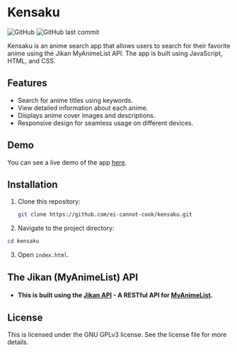 # Kensaku

![GitHub](https://img.shields.io/github/license/mjsandagi/kensaku)
![GitHub last commit](https://img.shields.io/github/last-commit/mjsandagi/kensaku)

Kensaku is an anime search app that allows users to search for their favorite anime using the Jikan MyAnimeList API. The app is built using JavaScript, HTML, and CSS.

## Features

-   Search for anime titles using keywords.
-   View detailed information about each anime.
-   Displays anime cover images and descriptions.
-   Responsive design for seamless usage on different devices.

## Demo

You can see a live demo of the app [here](https://mjsandagi.github.io/kensaku).

## Installation

1. Clone this repository:

    ```bash
    git clone https://github.com/ei-cannot-cook/kensaku.git
    ```

2. Navigate to the project directory:

```powershell
cd kensaku
```

3. Open `index.html`.

## The Jikan (MyAnimeList) API

-   #### This is built using the [Jikan API](https://jikan.moe) - A RESTful API for [MyAnimeList](https://myanimelist.net/).

## License

This is licensed under the GNU GPLv3 license. See the license file for more details.
